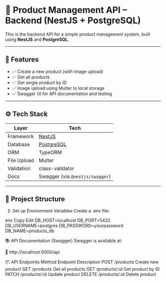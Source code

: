 # 🧩 Product Management API – Backend (NestJS + PostgreSQL)

This is the backend API for a simple product management system, built using **NestJS** and **PostgreSQL**.

---

## 🚀 Features

- ✅ Create a new product (with image upload)
- ✅ Get all products
- ✅ Get single product by ID
- ✅ Image upload using Multer to local storage
- ✅ Swagger UI for API documentation and testing

---

## ⚙️ Tech Stack

| Layer     | Tech            |
|-----------|-----------------|
| Framework | [NestJS](https://nestjs.com/) |
| Database  | [PostgreSQL](https://www.postgresql.org/) |
| ORM       | TypeORM         |
| File Upload | Multer        |
| Validation | class-validator |
| Docs      | Swagger (via `@nestjs/swagger`) |

---

## 📁 Project Structure

2. Set up Environment Variables
Create a .env file:

env
Copy
Edit
DB_HOST=localhost
DB_PORT=5432
DB_USERNAME=postgres
DB_PASSWORD=yourpassword
DB_NAME=products_db


📚 API Documentation (Swagger)
Swagger is available at:

📘 http://localhost:5000/api

📦 API Endpoints
Method	Endpoint	Description
POST	/products	Create new product
GET	/products	Get all products
GET	/products/:id	Get product by ID
PATCH	/products/:id	Update product
DELETE	/products/:id	Delete product
